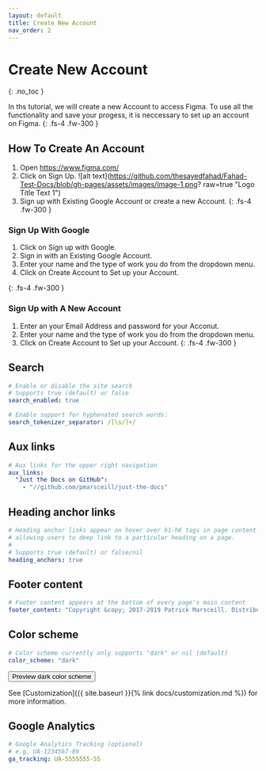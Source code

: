 ```yaml
---
layout: default
title: Create New Account
nav_order: 2
---
```


# Create New Account
{: .no_toc }

In ths tutorial, we will create a new Account to access Figma. To use all the functionality and save your progess, it is neccessary to 
set up an account on Figma.
{: .fs-4 .fw-300 }



## How To Create An Account

1. Open https://www.figma.com/ 
2. Click on Sign Up.
![alt text](https://github.com/thesayedfahad/Fahad-Test-Docs/blob/gh-pages/assets/images/Image-1.png? raw=true "Logo Title Text 1")
3. Sign up with Existing Google Account or create a new Account.
{: .fs-4 .fw-300 }
### Sign Up With Google
1. Click on Sign up with Google.
2. Sign in with an Existing Google Account.
3. Enter your name and the type of work you do from the dropdown menu.
4. Click on Create Account to Set up your Account.

{: .fs-4 .fw-300 }
### Sign Up with A New Account
1. Enter an your Email Address and password for your Acconut.
2. Enter your name and the type of work you do from the dropdown menu.
3. Click on Create Account to Set up your Account.
{: .fs-4 .fw-300 }





## Search

```yaml
# Enable or disable the site search
# Supports true (default) or false
search_enabled: true

# Enable support for hyphenated search words:
search_tokenizer_separator: /[\s/]+/

```

## Aux links

```yaml
# Aux links for the upper right navigation
aux_links:
  "Just the Docs on GitHub":
    - "//github.com/pmarsceill/just-the-docs"
```

## Heading anchor links

```yaml
# Heading anchor links appear on hover over h1-h6 tags in page content
# allowing users to deep link to a particular heading on a page.
#
# Supports true (default) or false/nil
heading_anchors: true
```

## Footer content

```yaml
# Footer content appears at the bottom of every page's main content
footer_content: "Copyright &copy; 2017-2019 Patrick Marsceill. Distributed by an <a href=\"https://github.com/pmarsceill/just-the-docs/tree/master/LICENSE.txt\">MIT license.</a>"
```

## Color scheme

```yaml
# Color scheme currently only supports "dark" or nil (default)
color_scheme: "dark"
```
<button class="btn js-toggle-dark-mode">Preview dark color scheme</button>

<script type="text/javascript" src="{{ "/assets/js/dark-mode-preview.js" | absolute_url }}"></script>

See [Customization]({{ site.baseurl }}{% link docs/customization.md %}) for more information.

## Google Analytics

```yaml
# Google Analytics Tracking (optional)
# e.g, UA-1234567-89
ga_tracking: UA-5555555-55
```
